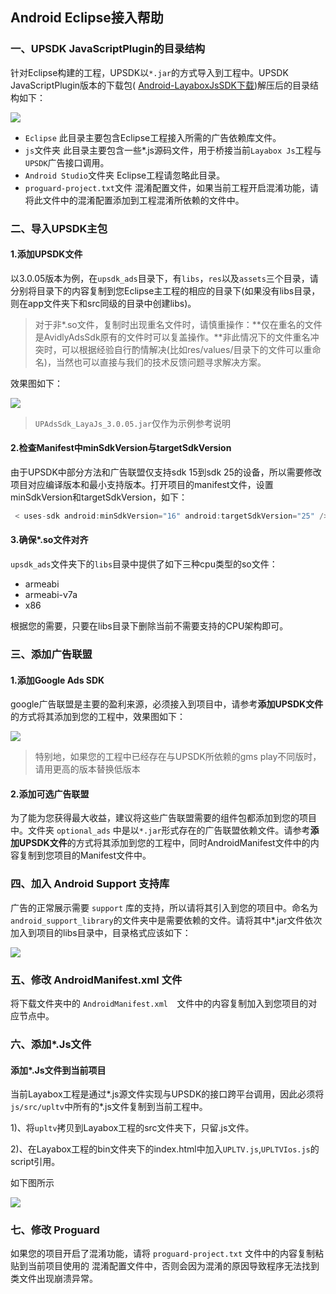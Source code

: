 ## Android Eclipse接入帮助

### 一、UPSDK JavaScriptPlugin的目录结构
针对Eclipse构建的工程，UPSDK以`*.jar`的方式导入到工程中。UPSDK JavaScriptPlugin版本的下载包( [Android-LayaboxJsSDK下载](http://ads-sdk-doc.haloapps.com/docs/show/13 "SDK下载页面"))解压后的目录结构如下：

![](http://docc.upltv.com/uploads/201809/5b98f4a1c89a1_5b98f4a1.png)

- `Eclipse`
	此目录主要包含Eclipse工程接入所需的广告依赖库文件。
- `js`文件夹
	此目录主要包含一些*.js源码文件，用于桥接当前`Layabox Js`工程与`UPSDK`广告接口调用。
- `Android Studio`文件夹
	Eclipse工程请忽略此目录。
- `proguard-project.txt`文件
	混淆配置文件，如果当前工程开启混淆功能，请将此文件中的混淆配置添加到工程混淆所依赖的文件中。
	

### 二、导入UPSDK主包
#### 1.添加UPSDK文件
以3.0.05版本为例，在`upsdk_ads`目录下，有`libs`，`res`以及`assets`三个目录，请分别将目录下的内容复制到您Eclipse主工程的相应的目录下(如果没有libs目录，则在app文件夹下和src同级的目录中创建libs)。
> 对于非*.so文件，复制时出现重名文件时，请慎重操作：**仅在重名的文件是AvidlyAdsSdk原有的文件时可以复盖操作。**非此情况下的文件重名冲突时，可以根据经验自行酌情解决(比如res/values/目录下的文件可以重命名)，当然也可以直接与我们的技术反馈问题寻求解决方案。

效果图如下：

![](http://docc.upltv.com/uploads/201809/5b98f614c67d9_5b98f614.png)

> `UPAdsSdk_LayaJs_3.0.05.jar`仅作为示例参考说明

#### 2.检查Manifest中minSdkVersion与targetSdkVersion
由于UPSDK中部分方法和广告联盟仅支持sdk 15到sdk 25的设备，所以需要修改项目对应编译版本和最小支持版本。打开项目的manifest文件，设置minSdkVersion和targetSdkVersion，如下：
```groovy
 < uses-sdk android:minSdkVersion="16" android:targetSdkVersion="25" />
```
#### 3.确保*.so文件对齐
`upsdk_ads`文件夹下的`libs`目录中提供了如下三种cpu类型的so文件：
- armeabi
- armeabi-v7a
- x86

根据您的需要，只要在libs目录下删除当前不需要支持的CPU架构即可。

### 三、添加广告联盟
#### 1.添加Google Ads SDK
google广告联盟是主要的盈利来源，必须接入到项目中，请参考**添加UPSDK文件**的方式将其添加到您的工程中，效果图如下：

![](http://docc.upltv.com/uploads/201809/5b98f679af237_5b98f679.png)

> 特别地，如果您的工程中已经存在与UPSDK所依赖的gms play不同版时，请用更高的版本替换低版本

#### 2.添加可选广告联盟
为了能为您获得最大收益，建议将这些广告联盟需要的组件包都添加到您的项目中。文件夹 `optional_ads` 中是以`*.jar`形式存在的广告联盟依赖文件。请参考**添加UPSDK文件**的方式将其添加到您的工程中，同时AndroidManifest文件中的内容复制到您项目的Manifest文件中。

### 四、加入 Android Support 支持库
广告的正常展示需要 `support` 库的支持，所以请将其引入到您的项目中。命名为`android_support_library`的文件夹中是需要依赖的文件。请将其中*.jar文件依次加入到项目的libs目录中，目录格式应该如下：

![](http://docc.upltv.com/uploads/201809/5b98f6edd1b61_5b98f6ed.png)

### 五、修改 AndroidManifest.xml 文件
将下载文件夹中的 `AndroidManifest.xml  `文件中的内容复制加入到您项目的对应节点中。

### 六、添加*.Js文件
#### 添加*.Js文件到当前项目

当前Layabox工程是通过*.js源文件实现与UPSDK的接口跨平台调用，因此必须将`js/src/upltv`中所有的*.js文件复制到当前工程中。

1)、将`upltv`拷贝到Layabox工程的src文件夹下，只留.js文件。

2)、在Layabox工程的bin文件夹下的index.html中加入`UPLTV.js`,`UPLTVIos.js`的script引用。

如下图所示

![](http://docc.upltv.com/uploads/201809/5b98f2c8af661_5b98f2c8.png)

### 七、修改 Proguard
如果您的项目开启了混淆功能，请将 `proguard-project.txt` 文件中的内容复制粘贴到当前项目使用的 混淆配置文件中，否则会因为混淆的原因导致程序无法找到类文件出现崩溃异常。

